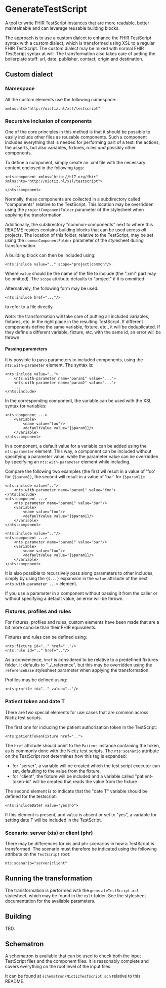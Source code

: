 # GenerateTestScript

A tool to write FHIR TestScript instances that are more readable, better maintainable and can leverage reusable building blocks.

The approach is to use a custom dialect to enhance the FHIR TestScript syntax with a custom dialect, which is transformed using XSL to a regular FHIR TestScript. The custom dialect may be mixed with normal FHIR TestScript syntax at will. The transformation also takes care of adding the boilerplate stuff: url, date, publisher, contact, origin and destination.

## Custom dialect

### Namespace

All the custom elements use the following namespace:

    xmlns:nts="http://nictiz.nl/xsl/testscript"

### Recursive inclusion of components

One of the core principles in this method is that it should be possible to easily include other files as reusable components. Such a component includes everything that is needed for performing part of a test: the actions, the asserts, but also variables, fixtures, rules _and_ possibly other components.

To define a component, simply create an .xml file with the necessary content enclosed in the following tags:

    <nts:component xmlns="http://hl7.org/fhir" xmlns:nts="http://nictiz.nl/xsl/testscript">
        ...
    </nts:component>

Normally, these components are collected in a subdirectory called "components" relative to the TestScript. This location may be overridden using the `projectComponentFolder` parameter of the stylesheet when applying the transformation.

Additionally, the subdirectory "common-components" next to where this README resides contains building blocks that can be used across *all* projects. The location of this folder, relative to the TestScript, may be set using the `commonComponentFolder` parameter of the stylesheet during transformation.

A building block can then be included using:

    <nts:include value=".." scope="project|common"/>

Where `value` should be the name of the file to include (the ".xml" part may be omitted). The `scope` attribute defaults to "project" if it is ommitted

Alternatively, the following form may be used:

    <nts:include href="..."/>

to refer to a file directly.

*Note*: the transformation will take care of putting all included variables, fixtures, etc. in the right place in the resulting TestScript. If different components define the same variable, fixture, etc., it will be deduplicated. If they define a different variable, fixture, etc. with the same id, an error will be thrown.

#### Passing parameters

It is possible to pass parameters to included components, using the `nts:with-parameter` element. The syntax is:

    <nts:include value="..">
        <nts:with-parameter name="param1" value="...">
        <nts:with-parameter name="param2" value="...">
        ...
    </nts:include>

In the corresponding component, the variable can be used with the XSL syntax for variables:

    <nts:component ...>
        <variable>
            <name value="foo"/>
            <defaultValue value="{$param1}/>
        </variable>
    </nts:component>

In a component, a default value for a variable can be added using the `nts:parameter` element. This way, a component can be included without specifying a parameter value, while the parameter value can be overridden by specifying an `nts:with-parameter` element while including. 

Compare the following two examples (the first wil result in a value of 'foo' for `{$param1}`, the second will result in a value of 'bar' for `{$param1}`):

    <nts:include value="..">
        <nts:with-parameter name="param1" value="foo">
    </nts:include>    
    <nts:component ...>
        <nts:parameter name="param1" value="bar"/>    
        <variable>
            <name value="foo"/>
            <defaultValue value="{$param1}/>
        </variable>
    </nts:component>

    <nts:include value=".."/> 
    <nts:component ...>
        <nts:parameter name="param1" value="bar"/>    
        <variable>
            <name value="foo"/>
            <defaultValue value="{$param1}/>
        </variable>
    </nts:component>    

It is also possible to recursively pass along parameters to other includes, simply by using the `{$...}` expansion in the `value` attribute of the next `<nts:with-parameter ...>` element.

If you use a parameter in a component without passing it from the caller or without specifying a default value, an error will be thrown.

### Fixtures, profiles and rules

For fixtures, profiles and rules, custom elements have been made that are a bit more concise than their FHIR equivalents.
  
Fixtures and rules can be defined using:

    <nts:fixture id=".." href=".."/>
    <nts:rule id=".." href=".."/>

As a convenience, `href` is considered to be relative to a predefined fixtures folder. It defaults to "../_reference", but this may be overridden using the `referenceBase` stylesheet parameter when applying the transformation.

Profiles may be defined using:

    <nts:profile id=".." value=".."/>

### Patient token and date T

There are two special elements for use cases that are common across Nictiz test scripts.

The first one for including the patient authorization token in the TestScript:

    <nts:patientTokenFixture href="..">

The `href` attribute should point to the `Patient` instance containing the token, as is commonly done with the Nictiz test scripts. The `nts:scenario` attribute on the TestScript root determines how this tag is expanded:

* for "server", a variable will be created which the test script executor can set, defaulting to the value from the fixture.
* for "client", the fixture will be included and a variable called "patient-token-id" will be created that reads the value from the fixture

The second element is to indicate that the "date T" variable should be defined for the testscript:

    <nts:includeDateT value="yes|no">

If this element is present, and `value` is absent or set to "yes", a variable for setting date T will be included in the TestScript.

### Scenario: server (xis) or client (phr)

There may be differences for xis and phr scenarios in how a TestScript is transformed. The scenario must therefore be indicated using the following attribute on the `TestScript` root:

    nts:scenario="server|client"

## Running the transformation

The transformation is performed with the `generateTestScript.xsl` stylesheet, which may be found in the `xslt` folder. See the stylesheet documentation for the available parameters.

## Building

TBD.

## Schematron

A schematron is available that can be used to check both the input TestScript files and the component files. It is reasonably complete and covers everything on the root level of the input files.

It can be found at `schematron/NictizTestScript.sch` relative to this README.
